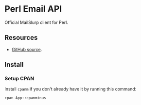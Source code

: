 # Perl Email API

Official MailSlurp client for Perl.

## Resources

- [GitHub source](https://github.com/mailslurp/mailslurp-client-perl).

## Install

### Setup CPAN

Install `cpanm` if you don't already have it by running this command:

```bash
cpan App::cpanminus
```
